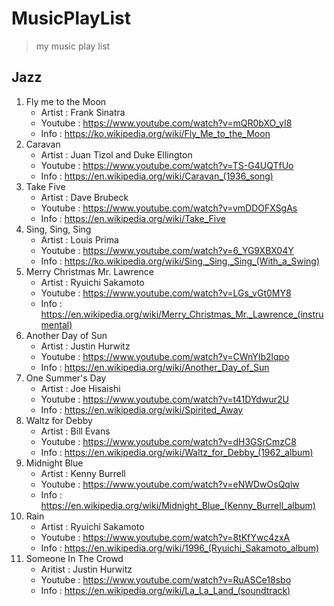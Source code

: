 # MusicPlayList
> my music play list

## Jazz
1. Fly me to the Moon
    - Artist : Frank Sinatra
    - Youtube : https://www.youtube.com/watch?v=mQR0bXO_yI8
    - Info : https://ko.wikipedia.org/wiki/Fly_Me_to_the_Moon
2. Caravan
    - Artist : Juan Tizol and Duke Ellington
    - Youtube : https://www.youtube.com/watch?v=TS-G4UQTfUo
    - Info : https://en.wikipedia.org/wiki/Caravan_(1936_song) 
3. Take Five
    - Artist : Dave Brubeck
    - Youtube : https://www.youtube.com/watch?v=vmDDOFXSgAs
    - Info : https://en.wikipedia.org/wiki/Take_Five
4. Sing, Sing, Sing
    - Artist : Louis Prima
    - Youtube : https://www.youtube.com/watch?v=6_YG9XBX04Y
    - Info : https://ko.wikipedia.org/wiki/Sing,_Sing,_Sing_(With_a_Swing)
5. Merry Christmas Mr. Lawrence
    - Artist : Ryuichi Sakamoto
    - Youtube : https://www.youtube.com/watch?v=LGs_vGt0MY8
    - Info : https://en.wikipedia.org/wiki/Merry_Christmas_Mr._Lawrence_(instrumental)
6. Another Day of Sun
    - Artist : Justin Hurwitz
    - Youtube : https://www.youtube.com/watch?v=CWnYIb2lqpo
    - Info : https://en.wikipedia.org/wiki/Another_Day_of_Sun
7. One Summer's Day
    - Artist : Joe Hisaishi
    - Youtube : https://www.youtube.com/watch?v=t41DYdwur2U
    - Info : https://en.wikipedia.org/wiki/Spirited_Away
8. Waltz for Debby
    - Artist : Bill Evans
    - Youtube : https://www.youtube.com/watch?v=dH3GSrCmzC8
    - Info : https://en.wikipedia.org/wiki/Waltz_for_Debby_(1962_album)
9. Midnight Blue
    - Artist : Kenny Burrell
    - Youtube : https://www.youtube.com/watch?v=eNWDwOsQqlw
    - Info : https://en.wikipedia.org/wiki/Midnight_Blue_(Kenny_Burrell_album)
10. Rain
    - Artist : Ryuichi Sakamoto
    - Youtube : https://www.youtube.com/watch?v=8tKfYwc4zxA
    - Info : https://en.wikipedia.org/wiki/1996_(Ryuichi_Sakamoto_album)
11. Someone In The Crowd
    - Aritist : Justin Hurwitz
    - Youtube : https://www.youtube.com/watch?v=RuASCe18sbo
    - Info : https://en.wikipedia.org/wiki/La_La_Land_(soundtrack)

